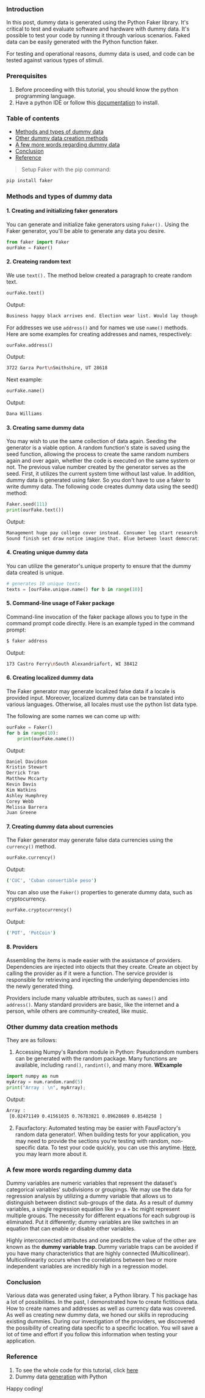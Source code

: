 ### Introduction
In this post, dummy data is generated using the Python Faker library. It's critical to test and evaluate software and hardware with dummy data. It's possible to test your code by running it through various scenarios. Faked data can be easily generated with the Python function faker.

For testing and operational reasons, dummy data is used, and code can be tested against various types of stimuli.
### Prerequisites
1. Before proceeding with this tutorial, you should know the python programming language.
2. Have a python IDE or follow this [documentation](https://www.python.org/) to install.
### Table of contents
- [Methods and types of dummy data](#methods-and-types-of-dummy-data)
- [Other dummy data creation methods](#other-dummy-data-creation-methods)
- [A few more words regarding dummy data](#a-few-more-words-regarding-dummy-data)
- [Conclusion](#conclusion)
- [Reference](#reference)

> Setup Faker with the pip command:

```Python
pip install faker
```
### Methods and types of dummy data
#### 1. Creating and initializing faker generators
You can generate and initialize fake generators using `Faker().` Using the Faker generator, you'll be able to generate any data you desire.
```Python
from faker import Faker
ourFake = Faker()
```
#### 2. Createing random text 
We use `text().` The method below created a paragraph to create random text.
```Python
ourFake.text()
```
Output:
```bash
Business happy black arrives end. Election wear list. Would lay though.\nCentury collection everybody key fight. Goal nation woman assume both.
```
For addresses we use `address()` and for names we use `name()` methods.
Here are some examples for creating addresses and names, respectively:
```Python
ourFake.address()
```
Output:
```bash
3722 Garza Port\nSmithshire, UT 28618
```
Next example:
```python
ourFake.name()
```
Output:
```bash
Dana Williams
```
#### 3. Creating same dummy data
You may wish to use the same collection of data again. Seeding the generator is a viable option. A random function's state is saved using the seed function, allowing the process to create the same random numbers again and over again, whether the code is executed on the same system or not. The previous value number created by the generator serves as the seed. First, it utilizes the current system time without last value. In addition, dummy data is generated using faker. So you don't have to use a faker to write dummy data. The following code creates dummy data using the seed() method:
```Python
Faker.seed(111)
print(ourFake.text())
```
Output:
```bash
Management huge pay college cover instead. Consumer leg start research her.
Sound finish set draw notice imagine that. Blue between least democratic down week wait. Reduce inside me.
```
#### 4. Creating unique dummy data
You can utilize the generator's.unique property to ensure that the dummy data created is unique.
```python
# generates 10 unique texts 
texts = [ourFake.unique.name() for b in range(10)]
```
#### 5. Command-line usage of Faker package
Command-line invocation of the faker package allows you to type in the command prompt code directly. 
Here is an example typed in the command prompt:
```Python
$ faker address
```
Output:
```bash
173 Castro Ferry\nSouth Alexandriafort, WI 38412
```
#### 6. Creating localized dummy data
The Faker generator may generate localized false data if a locale is provided input. Moreover, localized dummy data can be translated into various languages. Otherwise, all locales must use the python list data type. 

The following are some names we can come up with:
```Python
ourFake = Faker()
for b in range(10):
    print(ourFake.name())
```
Output:
```bash
Daniel Davidson
Kristin Stewart
Derrick Tran
Matthew Mccarty
Kevin Davis
Kim Watkins
Ashley Humphrey
Corey Webb
Melissa Barrera
Juan Greene
```
#### 7. Creating dummy data about currencies
The Faker generator may generate false data currencies using the `currency()` method. 
```python
ourFake.currency()
```
Output:
```bash
('CUC', 'Cuban convertible peso')
```
You can also use the `Faker()` properties to generate dummy data, such as cryptocurrency.
```Python
ourFake.cryptocurrency()
```
Output:
```bash
('POT', 'PotCoin')
```
#### 8. Providers
Assembling the items is made easier with the assistance of providers. Dependencies are injected into objects that they create. Create an object by calling the provider as if it were a function. The service provider is responsible for retrieving and injecting the underlying dependencies into the newly generated thing.

Providers include many valuable attributes, such as `names()` and `address()`. Many standard providers are basic, like the internet and a person, while others are community-created, like music.

### Other dummy data creation methods
They are as follows:

1. Accessing Numpy's Random module in Python: Pseudorandom numbers can be generated with the random package. Many functions are available, including `rand()`, `randint()`, and many more.
**WExample**
```python
import numpy as num
myArray = num.random.rand(5)
print("Array : \n", myArray);
```
Output:
```bash
Array : 
 [0.02471149 0.41561035 0.76783821 0.89628689 0.8540258 ]
```
2. Fauxfactory: Automated testing may be easier with FauxFactory's random data generator!. When building tests for your application, you may need to provide the sections you're testing with random, non-specific data. To test your code quickly, you can use this anytime. [Here](https://fauxfactory.readthedocs.io/en/latest/#), you may learn more about it.
###  A few more words regarding dummy data
Dummy variables are numeric variables that represent the dataset's categorical variables' subdivisions or groupings. We may use the data for regression analysis by utilizing a dummy variable that allows us to distinguish between distinct sub-groups of the data. As a result of dummy variables, a single regression equation like y= a + bc might represent multiple groups. The necessity for different equations for each subgroup is eliminated. Put it differently; dummy variables are like switches in an equation that can enable or disable other variables.

Highly interconnected attributes and one predicts the value of the other are known as the **dummy variable trap**. Dummy variable traps can be avoided if you have many characteristics that are highly connected (Multicollinear). Multicollinearity occurs when the correlations between two or more independent variables are incredibly high in a regression model. 
### Conclusion
Various data was generated using faker, a Python library. T his package has a lot of possibilities. In the past, I demonstrated how to create fictitious data. How to create names and addresses as well as currency data was covered. As well as creating new dummy data, we honed our skills in reproducing existing dummies. During our investigation of the providers, we discovered the possibility of creating data specific to a specific location. You will save a lot of time and effort if you follow this information when testing your application.
### Reference
1. To see the whole code for this tutorial, click [here](https://colab.research.google.com/drive/1X9VLRsKpKOZisIzpRlfzIU_MneD1busP?usp=sharing)
2. Dummy data [generation](https://dev.to/petercour/dummy-data-generation-with-python-1kjg) with Python

Happy coding!
